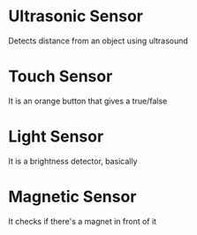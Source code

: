 # Ultrasonic Sensor
Detects distance from an object using ultrasound
# Touch Sensor
It is an orange button that gives a true/false
# Light Sensor
It is a brightness detector, basically
# Magnetic Sensor
It checks if there's a magnet in front of it